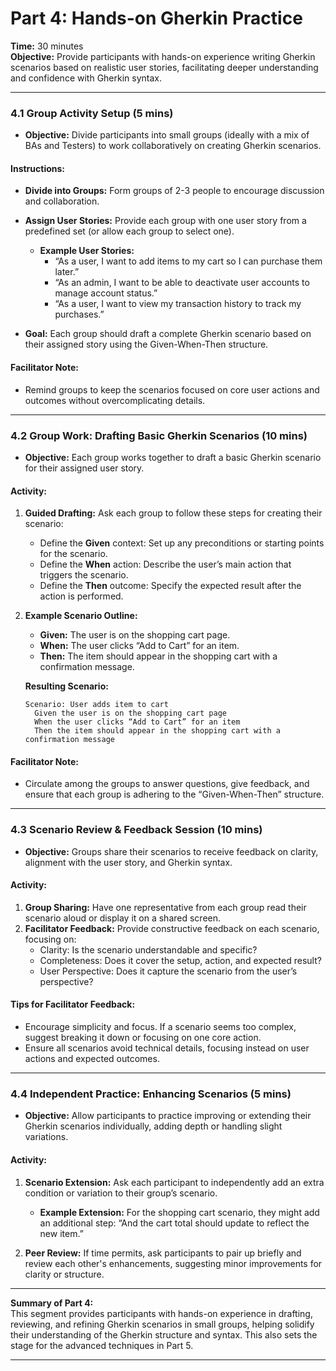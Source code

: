 
# Part 4: Hands-on Gherkin Practice

**Time:** 30 minutes  
**Objective:** Provide participants with hands-on experience writing Gherkin scenarios based on realistic user stories, facilitating deeper understanding and confidence with Gherkin syntax.

---

### 4.1 Group Activity Setup (5 mins)
- **Objective:** Divide participants into small groups (ideally with a mix of BAs and Testers) to work collaboratively on creating Gherkin scenarios.

#### Instructions:
- **Divide into Groups:** Form groups of 2-3 people to encourage discussion and collaboration.
- **Assign User Stories:** Provide each group with one user story from a predefined set (or allow each group to select one).
  - **Example User Stories:**
    - “As a user, I want to add items to my cart so I can purchase them later.”
    - “As an admin, I want to be able to deactivate user accounts to manage account status.”
    - “As a user, I want to view my transaction history to track my purchases.”

- **Goal:** Each group should draft a complete Gherkin scenario based on their assigned story using the Given-When-Then structure.

#### Facilitator Note:
- Remind groups to keep the scenarios focused on core user actions and outcomes without overcomplicating details.

---

### 4.2 Group Work: Drafting Basic Gherkin Scenarios (10 mins)
- **Objective:** Each group works together to draft a basic Gherkin scenario for their assigned user story.

#### Activity:
1. **Guided Drafting:** Ask each group to follow these steps for creating their scenario:
   - Define the **Given** context: Set up any preconditions or starting points for the scenario.
   - Define the **When** action: Describe the user’s main action that triggers the scenario.
   - Define the **Then** outcome: Specify the expected result after the action is performed.

2. **Example Scenario Outline:**
   - **Given:** The user is on the shopping cart page.
   - **When:** The user clicks “Add to Cart” for an item.
   - **Then:** The item should appear in the shopping cart with a confirmation message.

   **Resulting Scenario:**
   ```gherkin
   Scenario: User adds item to cart
     Given the user is on the shopping cart page
     When the user clicks “Add to Cart” for an item
     Then the item should appear in the shopping cart with a confirmation message
   ```

#### Facilitator Note:
- Circulate among the groups to answer questions, give feedback, and ensure that each group is adhering to the “Given-When-Then” structure.

---

### 4.3 Scenario Review & Feedback Session (10 mins)
- **Objective:** Groups share their scenarios to receive feedback on clarity, alignment with the user story, and Gherkin syntax.

#### Activity:
1. **Group Sharing:** Have one representative from each group read their scenario aloud or display it on a shared screen.
2. **Facilitator Feedback:** Provide constructive feedback on each scenario, focusing on:
   - Clarity: Is the scenario understandable and specific?
   - Completeness: Does it cover the setup, action, and expected result?
   - User Perspective: Does it capture the scenario from the user’s perspective?

#### Tips for Facilitator Feedback:
- Encourage simplicity and focus. If a scenario seems too complex, suggest breaking it down or focusing on one core action.
- Ensure all scenarios avoid technical details, focusing instead on user actions and expected outcomes.

---

### 4.4 Independent Practice: Enhancing Scenarios (5 mins)
- **Objective:** Allow participants to practice improving or extending their Gherkin scenarios individually, adding depth or handling slight variations.

#### Activity:
1. **Scenario Extension:** Ask each participant to independently add an extra condition or variation to their group’s scenario.
   - **Example Extension:** For the shopping cart scenario, they might add an additional step: “And the cart total should update to reflect the new item.”

2. **Peer Review:** If time permits, ask participants to pair up briefly and review each other's enhancements, suggesting minor improvements for clarity or structure.

---

**Summary of Part 4:**  
This segment provides participants with hands-on experience in drafting, reviewing, and refining Gherkin scenarios in small groups, helping solidify their understanding of the Gherkin structure and syntax. This also sets the stage for the advanced techniques in Part 5.

---
